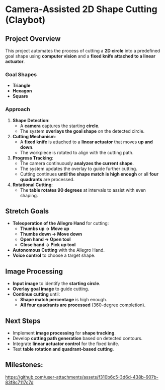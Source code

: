 # Camera-Assisted 2D Shape Cutting (Claybot)

## Project Overview  
This project automates the process of cutting a **2D circle** into a predefined goal shape using **computer vision** and a **fixed knife attached to a linear actuator**.  

### Goal Shapes  
- **Triangle**  
- **Hexagon**  
- **Square**  

### Approach  
1. **Shape Detection**:  
   - A **camera** captures the starting **circle**.  
   - The system **overlays the goal shape** on the detected circle.  
2. **Cutting Mechanism**:  
   - A **fixed knife** is attached to a **linear actuator** that moves **up and down**.  
   - The workpiece is rotated to align with the cutting path.  
3. **Progress Tracking**:  
   - The camera continuously **analyzes the current shape**.  
   - The system updates the overlay to guide further cutting.  
   - Cutting continues **until the shape match is high enough** or all **four quadrants** are processed.  
4. **Rotational Cutting**:  
   - The **table rotates 90 degrees** at intervals to assist with even shaping.  

## Stretch Goals  
- **Teleoperation of the Allegro Hand** for cutting:  
  - **Thumbs up → Move up**  
  - **Thumbs down → Move down**  
  - **Open hand → Open tool**  
  - **Close hand → Pick up tool**  
- **Autonomous Cutting** with the Allegro Hand.  
- **Voice control** to choose a target shape.  

## Image Processing  
- **Input image** to identify the **starting circle**.  
- **Overlay goal image** to guide cutting.  
- **Continue cutting** until:  
  - **Shape match percentage** is high enough.  
  - **All four quadrants are processed** (360-degree completion).  

## Next Steps  
- Implement **image processing** for **shape tracking**.  
- Develop **cutting path generation** based on detected contours.  
- Integrate **linear actuator control** for the fixed knife.  
- Test **table rotation and quadrant-based cutting**.  

## Milestones:


https://github.com/user-attachments/assets/f310b6c5-3d6d-438b-907b-83f8c7117c7d

